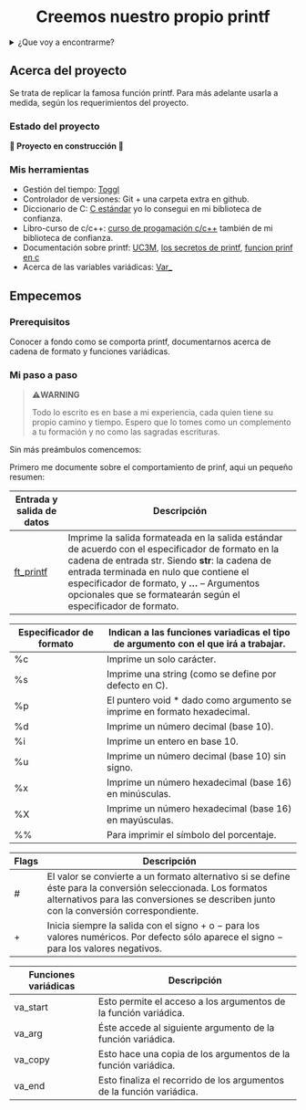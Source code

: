 <h1 align="center"> Creemos nuestro propio printf </h1>

<details>
  <summary>¿Que voy a encontrarme?</summary>
  <ol>
    <li>
      <a href="#Acerca-del-proyecto">Acerca del proyecto</a>
      <ul>
        <li><a href="#estado-del-proyecto">Estado del proyecto</a></li>
        <li><a href="#Mis-herramientas">Mis herramientas</a></li>
      </ul>
    </li>
    <li>
      <a href="#Empecemos">Empecemos</a>
      <ul>
        <li><a href="#prerequisitos">Prerequisitos</a></li>
        <li><a href="#Mi-paso-a-paso">Mi paso a paso</a></li>
      </ul>
    </li>
    <li><a href="#Pongamoslo-a-prueba">Pongamoslo a prueba</a></li>
    <li><a href="#roadmap">Roadmap</a></li>
  </ol>
</details>

## Acerca del proyecto
Se trata de replicar la famosa función printf.
Para más adelante usarla a medida, según los requerimientos del proyecto.

### Estado del proyecto
**:construction: Proyecto en construcción :construction:**

### Mis herramientas

* Gestión del tiempo: [Toggl](https://chrome.google.com/webstore/detail/toggl-track-productivity/oejgccbfbmkkpaidnkphaiaecficdnfn)
* Controlador de versiones: Git + una carpeta extra en github.
* Diccionario de C: [C estándar](https://www.popularlibros.com/libro/programacion-c-estandar_169422) yo lo consegui en mi biblioteca de confianza.
* Libro-curso de c/c++: [curso de progamación c/c++](https://anayamultimedia.es/libro/manuales-imprescindibles/c-cmasmas-curso-de-programacion-miguel-angel-acera-garcia-9788441539372/) también de mi biblioteca de confianza.
* Documentación sobre printf: [UC3M](https://www.it.uc3m.es/pbasanta/asng/course_notes/input_output_printf_es.html), [los secretos de printf](https://algoritmos9511.gitlab.io/_downloads/1957137bc70fc4a237497050cfc49c7f/los-secretos-de-printf.pdf), [funcion prinf en c](https://www.pcresumen.com/menu-software/36-lenguajes-de-programacion/c/113-la-funcion-printf-en-c)
* Acerca de las variables variádicas: [Var_](https://barcelonageeks.com/funciones-variadicas-en-c/)

## Empecemos

### Prerequisitos

Conocer a fondo como se comporta printf, documentarnos acerca de cadena de formato y funciones variádicas.

### Mi paso a paso

> :warning:**WARNING**
> 
> Todo lo escrito es en base a mi experiencia, cada quien tiene su propio camino y tiempo. Espero que lo tomes como un complemento a tu formación y no como las sagradas escrituras.

Sin más preámbulos comencemos:

Primero me documente sobre el comportamiento de prinf, aqui un pequeño resumen:

| Entrada y salida de datos | Descripción |
| ------------- | ------------- |
| [ft_printf](URL)  | Imprime la salida formateada en la salida estándar de acuerdo con el especificador de formato en la cadena de entrada str. Siendo **str**: la cadena de entrada terminada en nulo que contiene el especificador de formato, y **…** – Argumentos opcionales que se formatearán según el especificador de formato. |


| Especificador de formato | Indican a las funciones variadicas el tipo de argumento con el que irá a trabajar. |
| ------------- | ------------- |
| %c | Imprime un solo carácter. |
| %s | Imprime una string (como se define por defecto en C). |
| %p | El puntero void * dado como argumento se imprime en formato hexadecimal. |
| %d | Imprime un número decimal (base 10). |
| %i | Imprime un entero en base 10. |
| %u | Imprime un número decimal (base 10) sin signo. |
| %x | Imprime un número hexadecimal (base 16) en minúsculas. |
| %X | Imprime un número hexadecimal (base 16) en mayúsculas. |
| %% | Para imprimir el símbolo del porcentaje. |

| Flags | Descripción |
| ------------- | ------------- |
| # | El valor se convierte a un formato alternativo si se define éste para la conversión seleccionada. Los formatos alternativos para las conversiones se describen junto con la conversión correspondiente. |
| + | Inicia siempre la salida con el signo + o − para los valores numéricos. Por defecto sólo aparece el signo − para los valores negativos. |

| Funciones variádicas | Descripción |
| ------------- | ------------- |
| va_start | Esto permite el acceso a los argumentos de la función variádica. |
| va_arg |Éste accede al siguiente argumento de la función variádica. |
| va_copy | Esto hace una copia de los argumentos de la función variádica. |
| va_end | Esto finaliza el recorrido de los argumentos de la función variádica. |
